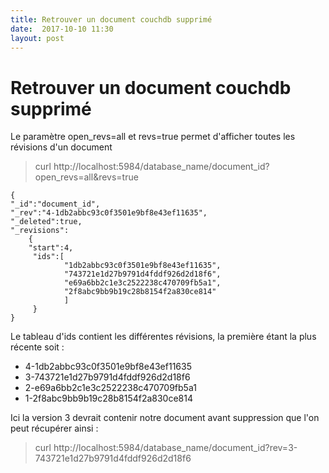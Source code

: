 ```yaml
---
title: Retrouver un document couchdb supprimé
date:  2017-10-10 11:30
layout: post
---
```


# Retrouver un document couchdb supprimé

Le paramètre open_revs=all et revs=true permet d'afficher toutes les révisions d'un document

> curl http://localhost:5984/database_name/document_id?open_revs=all&revs=true

    {
    "_id":"document_id",
    "_rev":"4-1db2abbc93c0f3501e9bf8e43ef11635",
    "_deleted":true,
    "_revisions":
        {
        "start":4,
         "ids":[
                "1db2abbc93c0f3501e9bf8e43ef11635",
                "743721e1d27b9791d4fddf926d2d18f6",
                "e69a6bb2c1e3c2522238c470709fb5a1",
                "2f8abc9bb9b19c28b8154f2a830ce814"
                ]
         }
    }
    
Le tableau d'ids contient les différentes révisions, la première étant la plus récente soit :

- 4-1db2abbc93c0f3501e9bf8e43ef11635
- 3-743721e1d27b9791d4fddf926d2d18f6
- 2-e69a6bb2c1e3c2522238c470709fb5a1
- 1-2f8abc9bb9b19c28b8154f2a830ce814

Ici la version 3 devrait contenir notre document avant suppression que l'on peut récupérer ainsi :

> curl http://localhost:5984/database_name/document_id?rev=3-743721e1d27b9791d4fddf926d2d18f6
